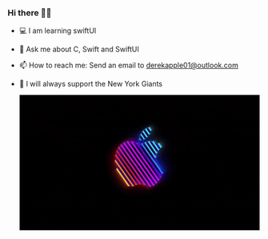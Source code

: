 ### Hi there 👋🏻

* 💻 I am learning swiftUI
* 💬 Ask me about C, Swift and SwiftUI 
* 📫 How to reach me: Send an email to derekapple01@outlook.com
* 🏈 I will always support the New York Giants

     ![Apple](https://github.com/OrangeFlavoredDerek/OrangeFlavoredDerek/blob/master/ElasticWeepyBettong-size_restricted.gif)
